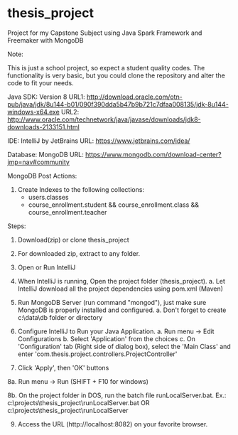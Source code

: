 # thesis_project
Project for my Capstone Subject using Java Spark Framework and Freemaker with MongoDB

Note:

This is just a school project, so expect a student quality codes.
The functionality is very basic, but you could clone the repository and alter the code to fit your needs.

Java SDK: Version 8
URL1: http://download.oracle.com/otn-pub/java/jdk/8u144-b01/090f390dda5b47b9b721c7dfaa008135/jdk-8u144-windows-x64.exe
URL2: http://www.oracle.com/technetwork/java/javase/downloads/jdk8-downloads-2133151.html

IDE: IntelliJ by JetBrains
URL: https://www.jetbrains.com/idea/

Database: MongoDB
URL: https://www.mongodb.com/download-center?jmp=nav#community

MongoDB Post Actions:

1. Create Indexes to the following collections:
   - users.classes
   - course_enrollment.student && course_enrollment.class && course_enrollment.teacher




Steps:

1. Download(zip) or clone thesis_project

2. For downloaded zip, extract to any folder.

3. Open or Run IntelliJ

4. When IntelliJ is running, Open the project folder (thesis_project).
   a. Let IntelliJ download all the project dependencies using pom.xml (Maven)

5. Run MongoDB Server (run command "mongod"), just make sure MongoDB is properly installed and configured.
   a. Don't forget to create c:\data\db folder or directory

6. Configure IntelliJ to Run your Java Application.
   a. Run menu -> Edit Configurations
   b. Select 'Application' from the choices
   c. On 'Configuration' tab (Right side of dialog box), select the 'Main Class' and enter 'com.thesis.project.controllers.ProjectController'

7. Click 'Apply', then 'OK' buttons

8a. Run menu -> Run (SHIFT + F10 for windows)

8b. On the project folder in DOS, run the batch file runLocalServer.bat.
    Ex.:  c:\projects\thesis_project\runLocalServer.bat OR
          c:\projects\thesis_project\runLocalServer

9. Access the URL (http://localhost:8082) on your favorite browser.
   
